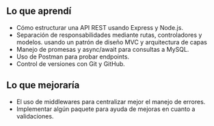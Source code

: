 ## Lo que aprendí
- Cómo estructurar una API REST usando Express y Node.js.
- Separación de responsabilidades mediante rutas, controladores y modelos. usando un patrón de diseño MVC y arquitectura de capas
- Manejo de promesas y async/await para consultas a MySQL.
- Uso de Postman para probar endpoints.
- Control de versiones con Git y GitHub.

## Lo que mejoraría
- El uso de middlewares para centralizar mejor el manejo de errores.
- Implementar algún paquete para ayuda de mejoras en cuanto a validaciones.
